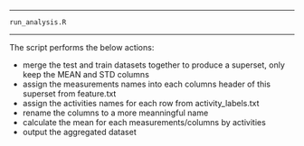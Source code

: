 ------------------------------
	run_analysis.R 
------------------------------
The script performs the below actions:
 - merge the test and train datasets together to produce a superset, only keep the MEAN and STD columns
 - assign the measurements names into each columns header of this superset from feature.txt 
 - assign the activities names for each row from activity_labels.txt
 - rename the columns to a more meanningful name
 - calculate the mean for each measurements/columns by activities 
 - output the aggregated dataset
  
